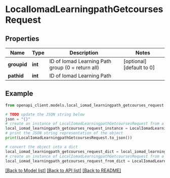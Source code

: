 # LocalIomadLearningpathGetcoursesRequest


## Properties

Name | Type | Description | Notes
------------ | ------------- | ------------- | -------------
**groupid** | **int** | ID of Iomad Learning Path group (0 &#x3D; return all) | [optional] [default to 0]
**pathid** | **int** | ID of Iomad Learning Path | 

## Example

```python
from openapi_client.models.local_iomad_learningpath_getcourses_request import LocalIomadLearningpathGetcoursesRequest

# TODO update the JSON string below
json = "{}"
# create an instance of LocalIomadLearningpathGetcoursesRequest from a JSON string
local_iomad_learningpath_getcourses_request_instance = LocalIomadLearningpathGetcoursesRequest.from_json(json)
# print the JSON string representation of the object
print(LocalIomadLearningpathGetcoursesRequest.to_json())

# convert the object into a dict
local_iomad_learningpath_getcourses_request_dict = local_iomad_learningpath_getcourses_request_instance.to_dict()
# create an instance of LocalIomadLearningpathGetcoursesRequest from a dict
local_iomad_learningpath_getcourses_request_from_dict = LocalIomadLearningpathGetcoursesRequest.from_dict(local_iomad_learningpath_getcourses_request_dict)
```
[[Back to Model list]](../README.md#documentation-for-models) [[Back to API list]](../README.md#documentation-for-api-endpoints) [[Back to README]](../README.md)



